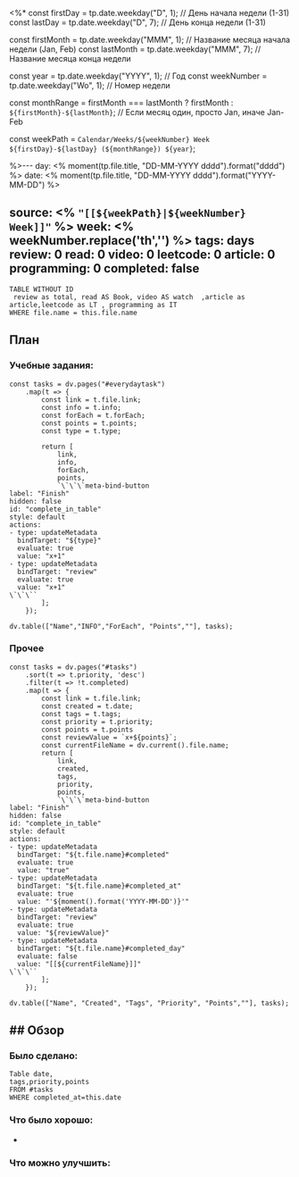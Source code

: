 <%*
const firstDay = tp.date.weekday("D", 1); // День начала недели (1-31)
const lastDay = tp.date.weekday("D", 7); // День конца недели (1-31)

const firstMonth = tp.date.weekday("MMM", 1); // Название месяца начала недели (Jan, Feb)
const lastMonth = tp.date.weekday("MMM", 7); // Название месяца конца недели

const year = tp.date.weekday("YYYY", 1); // Год
const weekNumber = tp.date.weekday("Wo", 1); // Номер недели

const monthRange = firstMonth === lastMonth ? firstMonth : `${firstMonth}-${lastMonth}`; // Если месяц один, просто Jan, иначе Jan-Feb

const weekPath = `Calendar/Weeks/${weekNumber} Week ${firstDay}-${lastDay} (${monthRange}) ${year}`;

%>---
day: <% moment(tp.file.title, "DD-MM-YYYY dddd").format("dddd") %>
date: <% moment(tp.file.title, "DD-MM-YYYY dddd").format("YYYY-MM-DD") %>

source: <% `"[[${weekPath}|${weekNumber} Week]]"` %>
week: <% weekNumber.replace('th','') %>
tags: days
review: 0
read: 0
video: 0
leetcode: 0
article: 0
programming: 0
completed: false
---
```dataview
TABLE WITHOUT ID 
 review as total, read AS Book, video AS watch  ,article as article,leetcode as LT , programming as IT
WHERE file.name = this.file.name
```
## План

### Учебные задания:
```dataviewjs
const tasks = dv.pages("#everydaytask")
    .map(t => {
        const link = t.file.link;
        const info = t.info;
        const forEach = t.forEach;
        const points = t.points;
		const type = t.type;

        return [
            link, 
            info, 
            forEach, 
            points,
            `\`\`\`meta-bind-button
label: "Finish"
hidden: false
id: "complete_in_table"
style: default
actions:
- type: updateMetadata
  bindTarget: "${type}"
  evaluate: true
  value: "x+1"
- type: updateMetadata
  bindTarget: "review"
  evaluate: true
  value: "x+1"
\`\`\``
        ];
    });

dv.table(["Name","INFO","ForEach", "Points",""], tasks);
```
### Прочее
```dataviewjs
const tasks = dv.pages("#tasks")
    .sort(t => t.priority, 'desc')
    .filter(t => !t.completed)
    .map(t => {
        const link = t.file.link;
        const created = t.date;
        const tags = t.tags;
        const priority = t.priority;
        const points = t.points
        const reviewValue = `x+${points}`;
		const currentFileName = dv.current().file.name;
        return [
            link, 
            created, 
            tags, 
            priority,
            points, 
            `\`\`\`meta-bind-button
label: "Finish"
hidden: false
id: "complete_in_table"
style: default
actions:
- type: updateMetadata
  bindTarget: "${t.file.name}#completed"
  evaluate: true
  value: "true"
- type: updateMetadata
  bindTarget: "${t.file.name}#completed_at"
  evaluate: true
  value: "'${moment().format('YYYY-MM-DD')}'"
- type: updateMetadata
  bindTarget: "review"
  evaluate: true
  value: "${reviewValue}"
- type: updateMetadata
  bindTarget: "${t.file.name}#completed_day"
  evaluate: false
  value: "[[${currentFileName}]]"
\`\`\``
        ];
    });

dv.table(["Name", "Created", "Tags", "Priority", "Points",""], tasks);
```

## ## Обзор

### Было сделано:
```dataview
Table date,
tags,priority,points
FROM #tasks
WHERE completed_at=this.date
```


### Что было хорошо:
 - 



### Что можно улучшить:
